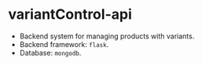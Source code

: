 # variantControl-api
- Backend system for managing products with variants.
- Backend framework: `flask`.
- Database: `mongodb`.